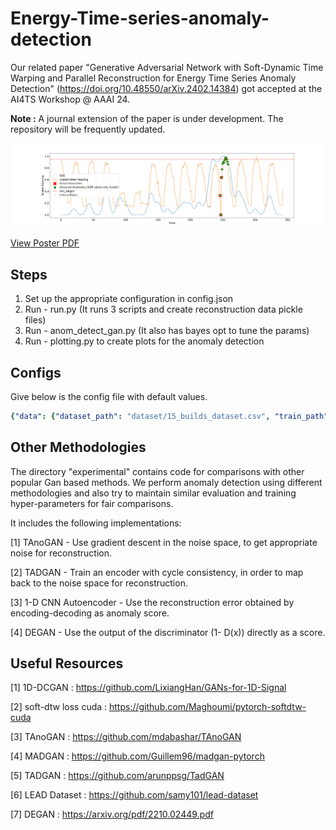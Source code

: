 # Energy-Time-series-anomaly-detection

Our related paper "Generative Adversarial Network with Soft-Dynamic Time Warping and Parallel Reconstruction for Energy Time Series Anomaly Detection" (https://doi.org/10.48550/arXiv.2402.14384) got accepted at the AI4TS Workshop @ AAAI 24. 

**Note :** A journal extension of the paper is under development. The repository will be frequently updated. 


![True_False_1000_build_884_20.png](True_False_1000_build_884_20.png)

[View Poster PDF](poster.pdf)


## Steps
1. Set up the appropriate configuration in config.json
2. Run - run.py (It runs 3 scripts and create reconstruction data pickle files)
3. Run - anom_detect_gan.py  (It also has bayes opt to tune the params)
4. Run - plotting.py to create plots for the anomaly detection

## Configs

Give below is the config file with default values.

```yaml
{"data": {"dataset_path": "dataset/15_builds_dataset.csv", "train_path": "model_input/", "only_building": 1304}, "training": {"batch_size": 128, "num_epochs": 200, "latent_dim": 100, "w_gan_training": true, "n_critic": 5, "clip_value": 0.01, "betaG": 0.5, "betaD": 0.5, "lrG": 0.0002, "lrD": 0.0002}, "preprocessing": {"normalize": true, "plot_segments": true, "store_segments": true, "window_size": 48}, "recon": {"use_dtw": true, "iters": 1000, "use_eval_mode": true}}
```

## Other Methodologies


The directory "experimental" contains code for comparisons with other popular Gan based methods. We perform anomaly detection using different methodologies and also try to maintain similar evaluation and training hyper-parameters for fair comparisons.

It includes the following implementations:

[1] TAnoGAN - Use gradient descent in the noise space, to get appropriate noise for reconstruction.

[2] TADGAN - Train an encoder with cycle consistency, in order to map back to the noise space for reconstruction. 

[3] 1-D CNN Autoencoder - Use the reconstruction error obtained by encoding-decoding as anomaly score.

[4] DEGAN - Use the output of the discriminator (1- D(x)) directly as a score. 



## Useful Resources

[1] 1D-DCGAN : https://github.com/LixiangHan/GANs-for-1D-Signal

[2] soft-dtw loss cuda : https://github.com/Maghoumi/pytorch-softdtw-cuda

[3] TAnoGAN : https://github.com/mdabashar/TAnoGAN

[4] MADGAN : https://github.com/Guillem96/madgan-pytorch

[5] TADGAN : https://github.com/arunppsg/TadGAN

[6] LEAD Dataset : https://github.com/samy101/lead-dataset

[7] DEGAN : https://arxiv.org/pdf/2210.02449.pdf

